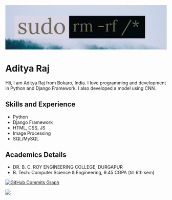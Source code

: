 ![Linux](sudo.jpg)

# Aditya Raj
Hii, I am Aditya Raj from Bokaro, India. I love programming and development in Python and Django Framework. I also developed a model using CNN. 

## Skills and Experience
* Python
* Django Framework
* HTML, CSS, JS
* Image Processing
* SQL/MySQL

## Academics Details
- DR. B. C. ROY ENGINEERING COLLEGE, DURGAPUR
- B. Tech: Computer Science & Engineering, 9.45 CGPA (till 6th sem)


<a href="http://www.github.com/adityaraj-mishra"><img src="https://activity-graph.herokuapp.com/graph?username=adityaraj-mishra&bg_color=1c1917&color=ffffff&line=0891b2&point=ffffff&area_color=1c1917&area=true&hide_border=true&custom_title=GitHub%20Commits%20Graph" alt="GitHub Commits Graph" /></a>

![](https://github-readme-stats.vercel.app/api/top-langs/?username=adityaraj-mishra&theme=dark&hide_border=false&include_all_commits=true&count_private=true&layout=compact)


